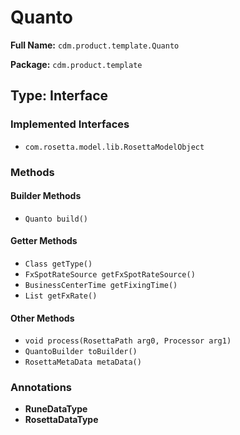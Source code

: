 # Quanto

**Full Name:** `cdm.product.template.Quanto`

**Package:** `cdm.product.template`

## Type: Interface

### Implemented Interfaces

- `com.rosetta.model.lib.RosettaModelObject`

### Methods

#### Builder Methods

- `Quanto build()`

#### Getter Methods

- `Class getType()`
- `FxSpotRateSource getFxSpotRateSource()`
- `BusinessCenterTime getFixingTime()`
- `List getFxRate()`

#### Other Methods

- `void process(RosettaPath arg0, Processor arg1)`
- `QuantoBuilder toBuilder()`
- `RosettaMetaData metaData()`

### Annotations

- **RuneDataType**
- **RosettaDataType**

